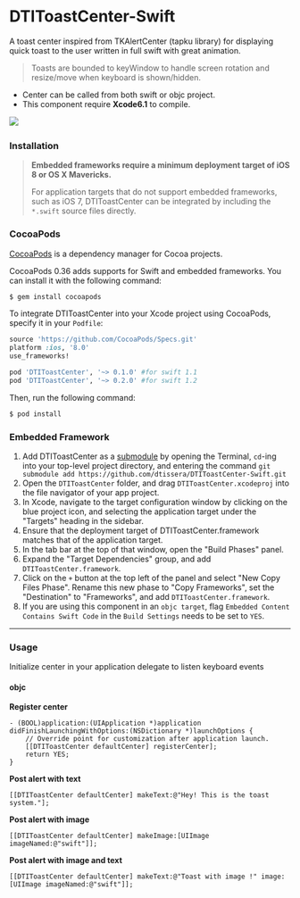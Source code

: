 DTIToastCenter-Swift
====================

A toast center inspired from TKAlertCenter (tapku library) for displaying quick toast to the user written in full swift with great animation.
> Toasts are bounded to keyWindow to handle screen rotation and resize/move when keyboard is shown/hidden.

- Center can be called from both swift or objc project.
- This component require **Xcode6.1** to compile.

<img src="Shots/toastcenter.gif"/> &nbsp; 

### Installation

> **Embedded frameworks require a minimum deployment target of iOS 8 or OS X Mavericks.**
>
> For application targets that do not support embedded frameworks, such as iOS 7, DTIToastCenter can be integrated by including the `*.swift` source files directly.

### CocoaPods

[CocoaPods](http://cocoapods.org) is a dependency manager for Cocoa projects.

CocoaPods 0.36 adds supports for Swift and embedded frameworks. You can install it with the following command:

```bash
$ gem install cocoapods
```

To integrate DTIToastCenter into your Xcode project using CocoaPods, specify it in your `Podfile`:

```ruby
source 'https://github.com/CocoaPods/Specs.git'
platform :ios, '8.0'
use_frameworks!

pod 'DTIToastCenter', '~> 0.1.0' #for swift 1.1
pod 'DTIToastCenter', '~> 0.2.0' #for swift 1.2
```

Then, run the following command:

```bash
$ pod install
```

### Embedded Framework

1. Add DTIToastCenter as a [submodule](http://git-scm.com/docs/git-submodule) by opening the Terminal, `cd`-ing into your top-level project directory, and entering the command `git submodule add https://github.com/dtissera/DTIToastCenter-Swift.git`
2. Open the `DTIToastCenter` folder, and drag `DTIToastCenter.xcodeproj` into the file navigator of your app project.
3. In Xcode, navigate to the target configuration window by clicking on the blue project icon, and selecting the application target under the "Targets" heading in the sidebar.
4. Ensure that the deployment target of DTIToastCenter.framework matches that of the application target.
5. In the tab bar at the top of that window, open the "Build Phases" panel.
6. Expand the "Target Dependencies" group, and add `DTIToastCenter.framework`.
7. Click on the `+` button at the top left of the panel and select "New Copy Files Phase". Rename this new phase to "Copy Frameworks", set the "Destination" to "Frameworks", and add `DTIToastCenter.framework`.
8. If you are using this component in an `objc target`, flag ```Embedded Content Contains Swift Code``` in the `Build Settings` needs to be set to `YES`.

---

### Usage

Initialize center in your application delegate to listen keyboard events

#### objc
**Register center**
```objc
- (BOOL)application:(UIApplication *)application didFinishLaunchingWithOptions:(NSDictionary *)launchOptions {
    // Override point for customization after application launch.
    [[DTIToastCenter defaultCenter] registerCenter];
    return YES;
}
```

**Post alert with text**
```objc
[[DTIToastCenter defaultCenter] makeText:@"Hey! This is the toast system."];
```

**Post alert with image**
```objc
[[DTIToastCenter defaultCenter] makeImage:[UIImage imageNamed:@"swift"]];
```

**Post alert with image and text**
```objc
[[DTIToastCenter defaultCenter] makeText:@"Toast with image !" image:[UIImage imageNamed:@"swift"]];
```
